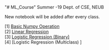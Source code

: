 "# ML_Course" 
Summer -19 Dept. of CSE, NEUB

New notebook will be added after every class. 

[1] [Basic Numpy Operation](https://github.com/nsojib/ML_Course/blob/master/numpy_op.ipynb) <br>
[2] [Linear Regression](https://github.com/nsojib/ML_Course/blob/master/w1LR.ipynb) <br>
[3] [Logistic Regression (Binary) ](https://github.com/nsojib/ML_Course/blob/master/w2LogisticRegression.ipynb) <br>
[4] [Logistic Regression (Multiclass) ]
